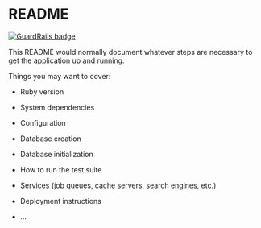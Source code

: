 # README

[![GuardRails badge](https://badges.production.guardrails.io/shtakai/rails-docker.svg)](https://www.guardrails.io)

This README would normally document whatever steps are necessary to get the
application up and running.

Things you may want to cover:

* Ruby version

* System dependencies

* Configuration

* Database creation

* Database initialization

* How to run the test suite

* Services (job queues, cache servers, search engines, etc.)

* Deployment instructions

* ...
